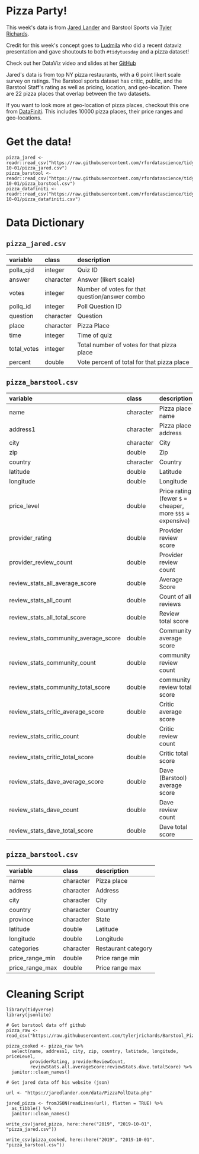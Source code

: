 # Pizza Party!

This week's data is from [Jared Lander](https://twitter.com/jaredlander/status/1178122846419193858?s=20) and Barstool Sports via [Tyler Richards](https://github.com/tylerjrichards/Barstool_Pizza).

Credit for this week's concept goes to [Ludmila](https://twitter.com/ludmila_janda) who did a recent dataviz presentation and gave shoutouts to both `#tidytuesday` and a pizza dataset!

Check out her DataViz video and slides at her [GitHub](https://github.com/ljanda/nyhackr_talk_2019_09_19)

Jared's data is from top NY pizza restaurants, with a 6 point likert scale survey on ratings. The Barstool sports dataset has critic, public, and the Barstool Staff's rating as well as pricing, location, and geo-location. There are 22 pizza places that overlap between the two datasets.

If you want to look more at geo-location of pizza places, checkout this one from [DataFiniti](https://www.kaggle.com/datafiniti/pizza-restaurants-and-the-pizza-they-sell). This includes 10000 pizza places, their price ranges and geo-locations.

# Get the data!

```
pizza_jared <- readr::read_csv("https://raw.githubusercontent.com/rfordatascience/tidytuesday/master/data/2019/2019-10-01/pizza_jared.csv")
pizza_barstool <- readr::read_csv("https://raw.githubusercontent.com/rfordatascience/tidytuesday/master/data/2019/2019-10-01/pizza_barstool.csv")
pizza_datafiniti <- readr::read_csv("https://raw.githubusercontent.com/rfordatascience/tidytuesday/master/data/2019/2019-10-01/pizza_datafiniti.csv")
```

# Data Dictionary

## `pizza_jared.csv`

|variable    |class     |description |
|:-----------|:---------|:-----------|
|polla_qid   |integer   | Quiz ID |
|answer      |character | Answer (likert scale) |
|votes       |integer   | Number of votes for that question/answer combo |
|pollq_id    |integer   | Poll Question ID |
|question    |character | Question |
|place       |character | Pizza Place |
|time        |integer   | Time of quiz |
|total_votes |integer   | Total number of votes for that pizza place |
|percent     |double    | Vote percent of total for that pizza place |

## `pizza_barstool.csv`

|variable                             |class     |description |
|:------------------------------------|:---------|:-----------|
|name                                 |character | Pizza place name |
|address1                             |character | Pizza place address |
|city                                 |character | City |
|zip                                  |double    | Zip |
|country                              |character | Country |
|latitude                             |double    | Latitude |
|longitude                            |double    | Longitude |
|price_level                          |double    | Price rating (fewer `$` = cheaper, more `$$$` = expensive) |
|provider_rating                      |double    | Provider review score |
|provider_review_count                |double    | Provider review count |
|review_stats_all_average_score       |double    | Average Score |
|review_stats_all_count               |double    | Count of all reviews |
|review_stats_all_total_score         |double    | Review total score |
|review_stats_community_average_score |double    | Community average score |
|review_stats_community_count         |double    | community review count |
|review_stats_community_total_score   |double    | community review total score |
|review_stats_critic_average_score    |double    | Critic average score |
|review_stats_critic_count            |double    | Critic review count|
|review_stats_critic_total_score      |double    | Critic total score |
|review_stats_dave_average_score      |double    | Dave (Barstool) average score|
|review_stats_dave_count              |double    | Dave review count |
|review_stats_dave_total_score        |double    | Dave total score |

## `pizza_barstool.csv`

|variable        |class     |description |
|:---------------|:---------|:-----------|
|name            |character | Pizza place |
|address         |character | Address |
|city            |character | City |
|country         |character | Country |
|province        |character | State |
|latitude        |double    | Latitude|
|longitude       |double    | Longitude |
|categories      |character | Restaurant category |
|price_range_min |double    | Price range min |
|price_range_max |double    | Price range max|


# Cleaning Script

```
library(tidyverse)
library(jsonlite)

# Get barstool data off github
pizza_raw <- read_csv("https://raw.githubusercontent.com/tylerjrichards/Barstool_Pizza/master/pizza_data.csv")

pizza_cooked <- pizza_raw %>% 
  select(name, address1, city, zip, country, latitude, longitude, priceLevel, 
         providerRating, providerReviewCount, 
         reviewStats.all.averageScore:reviewStats.dave.totalScore) %>% 
  janitor::clean_names()

# Get jared data off his website (json)

url <- "https://jaredlander.com/data/PizzaPollData.php"

jared_pizza <- fromJSON(readLines(url), flatten = TRUE) %>% 
  as_tibble() %>% 
  janitor::clean_names()

write_csv(jared_pizza, here::here("2019", "2019-10-01", "pizza_jared.csv"))

write_csv(pizza_cooked, here::here("2019", "2019-10-01", "pizza_barstool.csv"))
```

